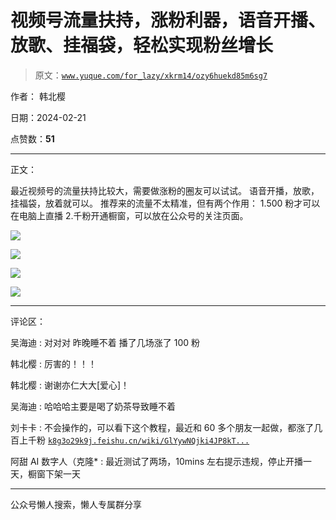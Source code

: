 # 视频号流量扶持，涨粉利器，语音开播、放歌、挂福袋，轻松实现粉丝增长

> 原文：[`www.yuque.com/for_lazy/xkrm14/ozy6huekd85m6sg7`](https://www.yuque.com/for_lazy/xkrm14/ozy6huekd85m6sg7)

作者： 韩北樱

日期：2024-02-21

点赞数：**51**

* * *

正文：

最近视频号的流量扶持比较大，需要做涨粉的圈友可以试试。 语音开播，放歌，挂福袋，放着就可以。 推荐来的流量不太精准，但有两个作用：
1.500 粉才可以在电脑上直播 2.千粉开通橱窗，可以放在公众号的关注页面。

![](img/f26d5cebd556792aee3e111906a0a9e4.png)

![](img/c5b96e4c9e4a60eb4fb89f3c37ec332e.png)

![](img/66fe3eddfa061d4cc7f8280652bd0fb6.png)

![](img/ff7a627531ded25a1d698f2a70e2775d.png)

* * *

评论区：

吴海迪 : 对对对 昨晚睡不着 播了几场涨了 100 粉

韩北樱 : 厉害的！！！

韩北樱 : 谢谢亦仁大大[爱心]！

吴海迪 : 哈哈哈主要是喝了奶茶导致睡不着

刘卡卡 : 不会操作的，可以看下这个教程，最近和 60 多个朋友一起做，都涨了几百上千粉
[`k8g3o29k9j.feishu.cn/wiki/GlYywNQjki4JP8kT...`](https://k8g3o29k9j.feishu.cn/wiki/GlYywNQjki4JP8kTPnecsDDsnjc?from=from_copylink) 

阿甜 AI 数字人（克隆* : 最近测试了两场，10mins 左右提示违规，停止开播一天，橱窗下架一天

* * *

公众号懒人搜索，懒人专属群分享